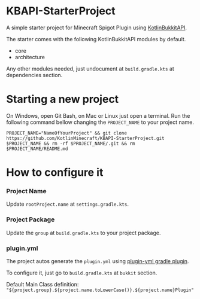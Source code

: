 # KBAPI-StarterProject

A simple starter project for Minecraft Spigot Plugin using [KotlinBukkitAPI](https://github.com/DevSrSouza/KotlinBukkitAPI/).

The starter comes with the following KotlinBukkitAPI modules by default.
- core
- architecture

Any other modules needed, just undocument at `build.gradle.kts` at dependencies section.

# Starting a new project

On Windows, open Git Bash, on Mac or Linux just open a terminal.
Run the following command bellow changing the `PROJECT_NAME` to your project name.

```shell script
PROJECT_NAME="NameOfYourProject" && git clone https://github.com/KotlinMinecraft/KBAPI-StarterProject.git $PROJECT_NAME && rm -rf $PROJECT_NAME/.git && rm $PROJECT_NAME/README.md
```

# How to configure it

### Project Name 
Update `rootProject.name` at `settings.gradle.kts`.

### Project Package
Update the `group` at `build.gradle.kts` to your project package.

### plugin.yml

The project autos generate the `plugin.yml` using [plugin-yml gradle plugin](https://github.com/Minecrell/plugin-yml).

To configure it, just go to `build.gradle.kts` at `bukkit` section.

Default Main Class definition: `"${project.group}.${project.name.toLowerCase()}.${project.name}Plugin"`
